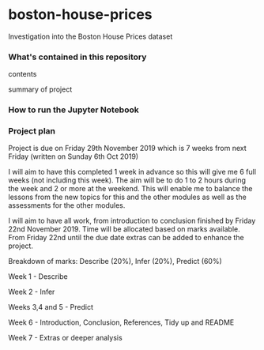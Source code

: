 # boston-house-prices
Investigation into the Boston House Prices dataset 


### What's contained in this repository

contents

summary of project


### How to run the Jupyter Notebook

### Project plan

Project is due on Friday 29th November 2019 which is 7 weeks from next Friday (written on Sunday 6th Oct 2019)

I will aim to have this completed 1 week in advance so this will give me 6 full weeks (not including this week). The aim will be to do 1 to 2 hours during the week and 2 or more at the weekend. This will enable me to balance the lessons from the new topics for this and the other modules as well as the assessments for the other modules.

I will aim to have all work, from introduction to conclusion finished by Friday 22nd November 2019. Time will be allocated based on marks available. From Friday 22nd until the due date extras can be added to enhance the project.

Breakdown of marks: Describe (20%), Infer (20%), Predict (60%)

Week 1 - Describe

Week 2 - Infer

Weeks 3,4 and 5 - Predict

Week 6 - Introduction, Conclusion, References, Tidy up and README

Week 7 - Extras or deeper analysis
